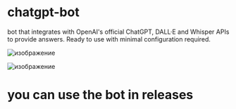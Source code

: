 # chatgpt-bot



 bot that integrates with OpenAI's official ChatGPT, DALL·E and Whisper APIs to provide answers. Ready to use with minimal configuration required.

![изображение](https://github.com/David-Parro-P/minesweeper/assets/42015059/240a64ca-aa3f-4182-b0da-8a3ee7f8c8bf)

![изображение](https://github.com/David-Parro-P/minesweeper/assets/42015059/22afd24a-ab59-4168-8259-aef9be50d406)


# you can use the bot in releases
